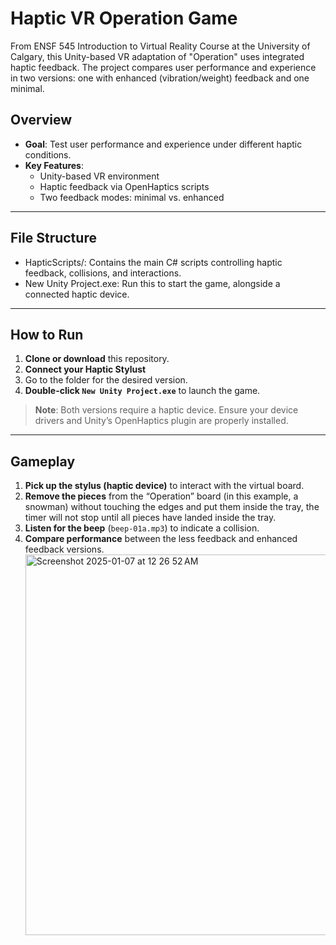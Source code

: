 # Haptic VR Operation Game

From ENSF 545 Introduction to Virtual Reality Course at the University of Calgary, this Unity-based VR adaptation of "Operation" uses integrated haptic feedback. The project compares user performance and experience in two versions: one with enhanced (vibration/weight) feedback and one minimal.

## Overview

- **Goal**: Test user performance and experience under different haptic conditions.  
- **Key Features**:  
  - Unity-based VR environment  
  - Haptic feedback via OpenHaptics scripts  
  - Two feedback modes: minimal vs. enhanced  

---

## File Structure
  - HapticScripts/: Contains the main C# scripts controlling haptic feedback, collisions, and interactions.
  - New Unity Project.exe: Run this to start the game, alongside a connected haptic device.
---

## How to Run

1. **Clone or download** this repository.  
2. **Connect your Haptic Stylust**   
3. Go to the folder for the desired version.  
4. **Double-click `New Unity Project.exe`** to launch the game.  

> **Note**: Both versions require a haptic device. Ensure your device drivers and Unity’s OpenHaptics plugin are properly installed.

---

## Gameplay

1. **Pick up the stylus (haptic device)** to interact with the virtual board.  
2. **Remove the pieces** from the “Operation” board (in this example, a snowman) without touching the edges and put them inside the tray, the timer will not stop until all pieces have landed inside the tray.  
3. **Listen for the beep** (`beep-01a.mp3`) to indicate a collision.  
4. **Compare performance** between the less feedback and enhanced feedback versions.
   <img width="609" alt="Screenshot 2025-01-07 at 12 26 52 AM" src="https://github.com/user-attachments/assets/5d675c32-7f52-4a11-bf19-1f068026e194" />

